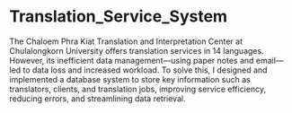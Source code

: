 # Translation_Service_System
The Chaloem Phra Kiat Translation and Interpretation Center at Chulalongkorn University offers translation services in 14 languages. However, its inefficient data management—using paper notes and email—led to data loss and increased workload. To solve this, I designed and implemented a database system to store key information such as translators, clients, and translation jobs, improving service efficiency, reducing errors, and streamlining data retrieval.
